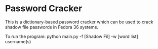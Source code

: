 # Password Cracker
This is a dictionary-based password cracker which can be used to crack shadow file passwords in Fedora 36 systems.

To run the program: python main.py -f [Shadow Fil] -w [word list] username(s)
